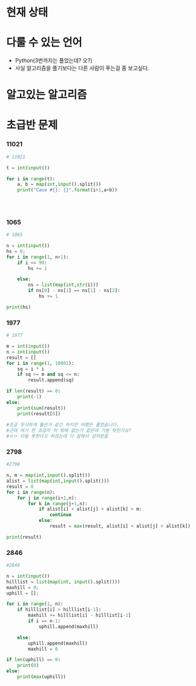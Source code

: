 # 현재 상태



# 다룰 수 있는 언어



* Python(3번까지는 풀었는데? 오?)
* 사실 알고리즘을 풀기보다는 다른 사람이 푸는걸 좀 보고싶다.



# 알고있는 알고리즘







# 초급반 문제



### 11021



```python
# 11021

t = int(input())

for i in range(t):
    a, b = map(int,input().split())
    print("Case #{}: {}".format(i+1,a+b))

    
    
```

### 1065



```python
# 1065

n = int(input())
hs = 0;
for i in range(1, n+1):
    if i <= 99:
        hs += 1

    else:
        ns = list(map(int,str(i)))
        if ns[0] - ns[1] == ns[1] - ns[2]:
            hs += 1

print(hs)

```



### 1977



```python
# 1977

m = int(input())
n = int(input())
result = []
for i in range(1, 10001):
    sq = i * i
    if sq >= m and sq <= n:
        result.append(sq)

if len(result) == 0:
    print(-1)
else:
    print(sum(result))
    print(result[0])
    
#조금 무식하게 풀은거 같긴 하지만 어쨌든 풀었습니다.
#근데 여기 찐 초급자 저 밖에 없는거 같은데 기분 탓인가요?
#ㄹㅇ 다들 못한다고 하셨는데 다 잘해서 상처받음 
```



### 2798



```python
#2798

n, m = map(int,input().split())
alist = list(map(int,input().split()))
result = 0
for i in range(n):
    for j in range(i+1,n):
        for k in range(j+1,n):
            if alist[i] + alist[j] + alist[k] > m:
                continue
            else:
                result = max(result, alist[i] + alist[j] + alist[k])

print(result)
```



### 2846



```python
#2846

n = int(input())
hilllist = list(map(int, input().split()))
maxhill = 0;
uphill = [];

for i in range(1, n):
    if hilllist[i] > hilllist[i-1]:
        maxhill += hilllist[i] - hilllist[i-1]
        if i == n-1:
            uphill.append(maxhill)

    else:
        uphill.append(maxhill)
        maxhill = 0

if len(uphill) == 0:
    print(0)
else:
    print(max(uphill))
```

